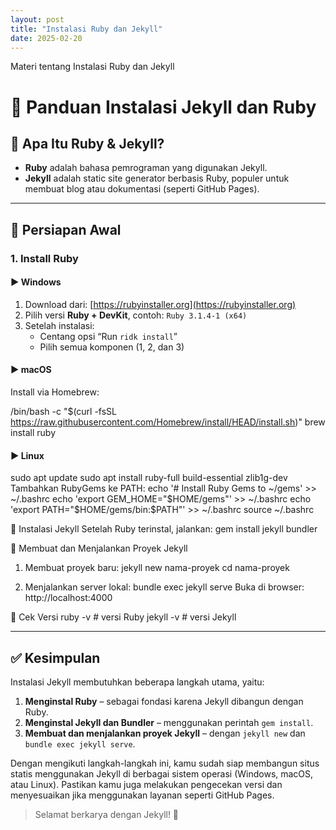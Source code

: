 ```yaml
---
layout: post
title: "Instalasi Ruby dan Jekyll"
date: 2025-02-20
---
```


Materi tentang Instalasi Ruby dan Jekyll

# 📘 Panduan Instalasi Jekyll dan Ruby

## 💎 Apa Itu Ruby & Jekyll?

- **Ruby** adalah bahasa pemrograman yang digunakan Jekyll.
- **Jekyll** adalah static site generator berbasis Ruby, populer untuk membuat blog atau dokumentasi (seperti GitHub Pages).

---

## 🔧 Persiapan Awal

### 1. Install Ruby

#### ▶ Windows

1. Download dari: [https://rubyinstaller.org](https://rubyinstaller.org)
2. Pilih versi **Ruby + DevKit**, contoh: `Ruby 3.1.4-1 (x64)`
3. Setelah instalasi:
   - Centang opsi “Run `ridk install`”
   - Pilih semua komponen (1, 2, dan 3)

#### ▶ macOS

Install via Homebrew:

/bin/bash -c "$(curl -fsSL https://raw.githubusercontent.com/Homebrew/install/HEAD/install.sh)"
brew install ruby

#### ▶ Linux

sudo apt update
sudo apt install ruby-full build-essential zlib1g-dev
Tambahkan RubyGems ke PATH:
echo '# Install Ruby Gems to ~/gems' >> ~/.bashrc
echo 'export GEM_HOME="$HOME/gems"' >> ~/.bashrc
echo 'export PATH="$HOME/gems/bin:$PATH"' >> ~/.bashrc
source ~/.bashrc

🌟 Instalasi Jekyll
Setelah Ruby terinstal, jalankan:
gem install jekyll bundler

🚀 Membuat dan Menjalankan Proyek Jekyll

1. Membuat proyek baru:
   jekyll new nama-proyek
   cd nama-proyek

2. Menjalankan server lokal:
   bundle exec jekyll serve
   Buka di browser:
   http://localhost:4000

🧪 Cek Versi
ruby -v # versi Ruby
jekyll -v # versi Jekyll

---

## ✅ Kesimpulan

Instalasi Jekyll membutuhkan beberapa langkah utama, yaitu:

1. **Menginstal Ruby** – sebagai fondasi karena Jekyll dibangun dengan Ruby.
2. **Menginstal Jekyll dan Bundler** – menggunakan perintah `gem install`.
3. **Membuat dan menjalankan proyek Jekyll** – dengan `jekyll new` dan `bundle exec jekyll serve`.

Dengan mengikuti langkah-langkah ini, kamu sudah siap membangun situs statis menggunakan Jekyll di berbagai sistem operasi (Windows, macOS, atau Linux). Pastikan kamu juga melakukan pengecekan versi dan menyesuaikan jika menggunakan layanan seperti GitHub Pages.

> Selamat berkarya dengan Jekyll! 🚀